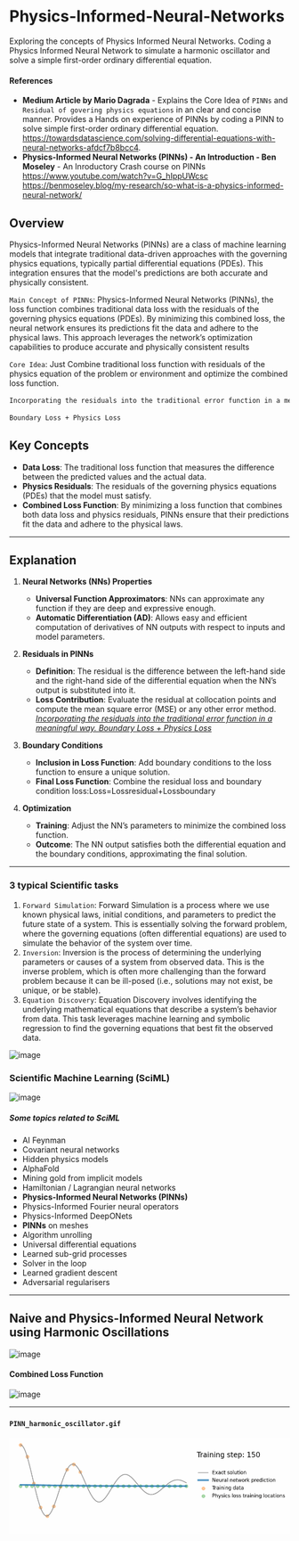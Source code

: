 # Physics-Informed-Neural-Networks
Exploring the concepts of Physics Informed Neural Networks. Coding a Physics Informed Neural Network to simulate a harmonic oscillator and solve a simple first-order ordinary differential equation.

#### References 
- **Medium Article by Mario Dagrada** - Explains the Core Idea of `PINNs` and `Residual of govering physics equations` in an clear and concise manner. Provides a Hands on experience of PINNs by coding a PINN to solve simple first-order ordinary differential equation.<br>https://towardsdatascience.com/solving-differential-equations-with-neural-networks-afdcf7b8bcc4.
- **Physics-Informed Neural Networks (PINNs) - An Introduction - Ben Moseley** - An Inroductory Crash course on PINNs <br> https://www.youtube.com/watch?v=G_hIppUWcsc <br> https://benmoseley.blog/my-research/so-what-is-a-physics-informed-neural-network/

## Overview
Physics-Informed Neural Networks (PINNs) are a class of machine learning models that integrate traditional data-driven approaches with the governing physics equations, typically partial differential equations (PDEs). This integration ensures that the model's predictions are both accurate and physically consistent.

`Main Concept of PINNs`: Physics-Informed Neural Networks (PINNs), the loss function combines traditional data loss with the residuals of the governing physics equations (PDEs). By minimizing this combined loss, the neural network ensures its predictions fit the data and adhere to the physical laws. This approach leverages the network’s optimization capabilities to produce accurate and physically consistent results

`Core Idea`: Just Combine traditional loss function with residuals of the physics equation of the problem or environment and optimize the combined loss function. 

```txt
Incorporating the residuals into the traditional error function in a meaningful way
```

```txt
Boundary Loss + Physics Loss
```

## Key Concepts 
- **Data Loss**: The traditional loss function that measures the difference between the predicted values and the actual data.
- **Physics Residuals**: The residuals of the governing physics equations (PDEs) that the model must satisfy.
- **Combined Loss Function**: By minimizing a loss function that combines both data loss and physics residuals, PINNs ensure that their predictions fit the data and adhere to the physical laws.

<hr>

## Explanation 

1. **Neural Networks (NNs) Properties**
    - **Universal Function Approximators**: NNs can approximate any function if they are deep and expressive enough.
    - **Automatic Differentiation (AD)**: Allows easy and efficient computation of derivatives of NN outputs with respect to inputs and model parameters.
  
2. **Residuals in PINNs**
    - **Definition**: The residual is the difference between the left-hand side and the right-hand side of the differential equation when the NN’s output is substituted into it.
    - **Loss Contribution**: Evaluate the residual at collocation points and compute the mean square error (MSE) or any other error method. <ins>_Incorporating the residuals into the traditional error function in a meaningful way. Boundary Loss + Physics Loss_</ins>
      
3. **Boundary Conditions**
    - **Inclusion in Loss Function**: Add boundary conditions to the loss function to ensure a unique solution.
    - **Final Loss Function**: Combine the residual loss and boundary condition loss:Loss=Lossresidual​+Lossboundary​
      
4. **Optimization**
    - **Training**: Adjust the NN’s parameters to minimize the combined loss function.
    - **Outcome**: The NN output satisfies both the differential equation and the boundary conditions, approximating the final solution.
<hr>

### 3 typical Scientific tasks
1. `Forward Simulation`: Forward Simulation is a process where we use known physical laws, initial conditions, and parameters to predict the future state of a system. This is essentially solving the forward problem, where the governing equations (often differential equations) are used to simulate the behavior of the system over time. 
2. `Inversion`: Inversion is the process of determining the underlying parameters or causes of a system from observed data. This is the inverse problem, which is often more challenging than the forward problem because it can be ill-posed (i.e., solutions may not exist, be unique, or be stable).
3. `Equation Discovery`: Equation Discovery involves identifying the underlying mathematical equations that describe a system’s behavior from data. This task leverages machine learning and symbolic regression to find the governing equations that best fit the observed data.

![image](https://github.com/user-attachments/assets/88dbb549-fd3b-48a0-8852-efd3b0f68016)

### Scientific Machine Learning (SciML) 
![image](https://github.com/user-attachments/assets/2f0bfa57-7fff-4ae0-a043-7e880fcad831)
##### Some topics related to SciML
- AI Feynman
- Covariant neural networks
- Hidden physics models
- AlphaFold
- Mining gold from implicit models
- Hamiltonian / Lagrangian neural networks
- **Physics-Informed Neural Networks (PINNs)**
- Physics-Informed Fourier neural operators
- Physics-Informed DeepONets
- **PINNs** on meshes
- Algorithm unrolling
- Universal differential equations
- Learned sub-grid processes
- Solver in the loop
- Learned gradient descent
- Adversarial regularisers
<hr>

## Naive and Physics-Informed Neural Network using Harmonic Oscillations 
![image](https://github.com/user-attachments/assets/b5204b08-e848-4696-b80a-cac4157700f0)
#### Combined Loss Function 
![image](https://github.com/user-attachments/assets/23bc4d53-ad35-4d74-825f-8211a7c25252)
<hr>

#### `PINN_harmonic_oscillator.gif`

![](PINN_harmonic_oscillator.gif)

